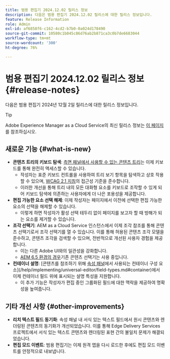 ```yaml
---
title: 범용 편집기 2024.12.02 릴리스 정보
description: 다음은 범용 편집기 2024.12.02 릴리스에 대한 릴리스 정보입니다.
feature: Release Information
role: Admin
exl-id: af6858f6-c162-4cd2-b7b0-0a024d178490
source-git-commit: 10580c1b045c86d76ab2b871ca3c0b7de6683044
workflow-type: tm+mt
source-wordcount: '300'
ht-degree: 76%

---
```


# 범용 편집기 2024.12.02 릴리스 정보 {#release-notes}

다음은 범용 편집기 2024년 12월 2일 릴리스에 대한 릴리스 정보입니다.

>[!TIP]
>
>Adobe Experience Manager as a Cloud Service의 최신 릴리스 정보는 [이 페이지](/help/release-notes/release-notes-cloud/release-notes-current.md)를 참조하십시오.

## 새로운 기능 {#what-is-new}

* **콘텐츠 트리의 키보드 탐색**: [측면 패널에서 사용할 수 있는 콘텐츠 트리](/help/sites-cloud/authoring/universal-editor/navigation.md#content-tree-mode)는 이제 키보드를 통해 완전히 액세스할 수 있습니다.
   * 작성자는 표준 키보드 컨트롤을 사용하여 트리 보기 항목을 탐색하고 상호 작용할 수 있으며, [WCAG 2.1 지침](/help/sites-cloud/authoring/page-editor/accessible-content.md)의 접근성 기준을 준수합니다.
   * 이러한 개선을 통해 트리 내의 모든 대화형 요소를 키보드로 조작할 수 있게 되어 키보드 탐색에 의존하는 사용자에게 더 나은 포용성을 제공합니다.
* **편집 가능한 요소 선택 해제**: 이제 작성자는 페이지에서 이전에 선택한 편집 가능한 요소의 선택을 해제할 수 있습니다.
   * 이렇게 하면 작성자가 활성 선택 테두리 없이 페이지를 보고자 할 때 방해가 되는 요소를 제거할 수 있습니다.
* **조각 선택기**: AEM as a Cloud Service 인스턴스에서 이제 조각 참조를 통해 콘텐츠 선택기로서 조각 선택기를 열 수 있습니다. 이를 통해 허용된 콘텐츠 조각 모델을 준수하고, 콘텐츠 조각을 검색할 수 있으며, 전반적으로 개선된 사용자 경험을 제공합니다.
   * 이는 다른 Adobe UI와의 일관성을 강화합니다.
   * [AEM 6.5 환경의 경우](https://experienceleague.adobe.com/ko/docs/experience-manager-65/content/implementing/developing/headless/universal-editor/introduction)기존 콘텐츠 선택기는 사용 중입니다.
* **컨테이너 설명**: [콘텐츠를 참조하기 위해 [속성 패널](/help/sites-cloud/authoring/universal-editor/navigation.md#properties-panel-properties-rail)에서 사용되는 컨테이너 구성 요소](/help/implementing/universal-editor/field-types.md#container)에서 이제 컨테이너 필드 위에 표시되는 설명 특성을 지원합니다.
   * 이 추가 기능은 작성자가 편집 중인 그룹화된 필드에 대한 맥락을 제공하여 명확성을 높여줍니다.

## 기타 개선 사항 {#other-improvements}

* **리치 텍스트 필드 동기화**: 속성 패널 내 서식 있는 텍스트 필드에서 원시 콘텐츠와 렌더링된 콘텐츠의 동기화가 개선되었습니다. 이를 통해 Edge Delivery Services 프로젝트에서 서식 있는 텍스트 콘텐츠와 렌더링된 표현 간의 불일치 문제가 해결되었습니다.
* **편집 모드 이벤트**: 범용 편집기는 이제 원격 앱을 다시 로드한 후에도 편집 모드 이벤트를 안정적으로 내보냅니다.
